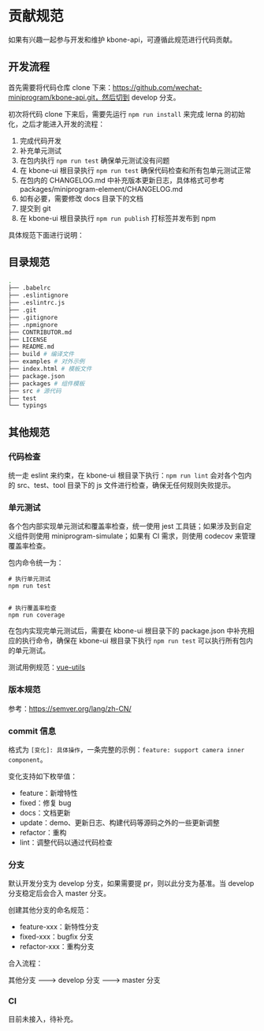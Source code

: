 # 贡献规范

如果有兴趣一起参与开发和维护 kbone-api，可遵循此规范进行代码贡献。

## 开发流程

首先需要将代码仓库 clone 下来：https://github.com/wechat-miniprogram/kbone-api.git，然后切到 develop 分支。

初次将代码 clone 下来后，需要先运行 `npm run install` 来完成 lerna 的初始化，之后才能进入开发的流程：

1. 完成代码开发
2. 补充单元测试
3. 在包内执行 `npm run test` 确保单元测试没有问题
4. 在 kbone-ui 根目录执行 `npm run test` 确保代码检查和所有包单元测试正常
5. 在包内的 CHANGELOG.md 中补充版本更新日志，具体格式可参考 packages/miniprogram-element/CHANGELOG.md
6. 如有必要，需要修改 docs 目录下的文档
7. 提交到 git
8. 在 kbone-ui 根目录执行 `npm run publish` 打标签并发布到 npm

具体规范下面进行说明：

## 目录规范


```sh
.
├── .babelrc
├── .eslintignore
├── .eslintrc.js
├── .git
├── .gitignore
├── .npmignore
├── CONTRIBUTOR.md
├── LICENSE
├── README.md
├── build # 编译文件
├── examples # 对外示例
├── index.html # 模板文件
├── package.json
├── packages # 组件模板
├── src # 源代码
├── test
└── typings
```

## 其他规范

### 代码检查

统一走 eslint 来约束，在 kbone-ui 根目录下执行：`npm run lint` 会对各个包内的 src、test、tool 目录下的 js 文件进行检查，确保无任何规则失败提示。


### 单元测试

各个包内部实现单元测试和覆盖率检查，统一使用 jest 工具链；如果涉及到自定义组件则使用 miniprogram-simulate；如果有 CI 需求，则使用 codecov 来管理覆盖率检查。

包内命令统一为：

```
# 执行单元测试
npm run test


# 执行覆盖率检查
npm run coverage

```

在包内实现完单元测试后，需要在 kbone-ui 根目录下的 package.json 中补充相应的执行命令，确保在 kbone-ui 根目录下执行 `npm run test` 可以执行所有包内的单元测试。

测试用例规范：[vue-utils](https://vue-test-utils.vuejs.org/)

### 版本规范

参考：https://semver.org/lang/zh-CN/

### commit 信息

格式为 `[变化]: 具体操作`，一条完整的示例：`feature: support camera inner component`。

变化支持如下枚举值：

* feature：新增特性
* fixed：修复 bug
* docs：文档更新
* update：demo、更新日志、构建代码等源码之外的一些更新调整
* refactor：重构
* lint：调整代码以通过代码检查

### 分支

默认开发分支为 develop 分支，如果需要提 pr，则以此分支为基准。当 develop 分支稳定后会合入 master 分支。

创建其他分支的命名规范：

* feature-xxx：新特性分支
* fixed-xxx：bugfix 分支
* refactor-xxx：重构分支

合入流程：

其他分支 ---> develop 分支 ---> master 分支

### CI

目前未接入，待补充。
